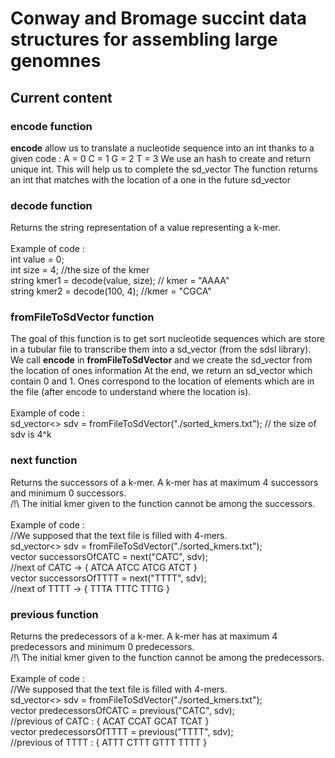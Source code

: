 # Conway and Bromage succint data structures for assembling large genomnes

## Current content

### encode function
**encode** allow us to translate a nucleotide sequence into an int thanks to a given code :
A = 0
C = 1
G = 2
T = 3
We use an hash to create and return unique int. This will help us to complete the sd_vector
The function returns an int that matches with the location of a one in the future sd_vector

### decode function
Returns the string representation of a value representing a k-mer.<br>
<br>
Example of code : <br>
int value = 0; <br>
int size = 4; //the size of the kmer <br>
string kmer1 = decode(value, size); // kmer = "AAAA" <br>
string kmer2 = decode(100, 4); //kmer = "CGCA" <br>

### fromFileToSdVector function
The goal of this function is to get sort nucleotide sequences which are store in a tubular file to transcribe them
into a sd_vector (from the sdsl library).
We call **encode** in **fromFileToSdVector** and we create the sd_vector from the location of ones information
At the end, we return an sd_vector which contain 0 and 1. Ones correspond to the location of elements which are in the file (after encode to understand where the location is). <br>
<br>
Example of code : <br>
sd_vector<> sdv = fromFileToSdVector("./sorted_kmers.txt"); // the size of sdv is 4^k <br>

### next function
Returns the successors of a k-mer. A k-mer has at maximum 4 successors and minimum 0 successors.<br> 
/!\ The initial kmer given to the function cannot be among the successors.<br> 
<br>
Example of code : <br> 
//We supposed that the text file is filled with 4-mers.<br> 
sd_vector<> sdv = fromFileToSdVector("./sorted_kmers.txt");<br> 
vector<string> successorsOfCATC = next("CATC", sdv);<br> 
//next of CATC -> { ATCA ATCC ATCG ATCT }<br> 
vector<string> successorsOfTTTT = next("TTTT", sdv);<br> 
//next of TTTT -> { TTTA TTTC TTTG }<br> 

### previous function
Returns the predecessors of a k-mer. A k-mer has at maximum 4 predecessors and minimum 0 predecessors.<br> 
/!\ The initial kmer given to the function cannot be among the predecessors.<br>
<br>
Example of code : <br>
//We supposed that the text file is filled with 4-mers.<br>
sd_vector<> sdv = fromFileToSdVector("./sorted_kmers.txt");<br>
vector<string> predecessorsOfCATC = previous("CATC", sdv);<br>
//previous of CATC : { ACAT CCAT GCAT TCAT } <br>
vector<string> predecessorsOfTTTT = previous("TTTT", sdv);<br>
//previous of TTTT : { ATTT CTTT GTTT TTTT }<br>

